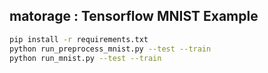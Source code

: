 ## matorage : Tensorflow MNIST Example

```bash
pip install -r requirements.txt
python run_preprocess_mnist.py --test --train
python run_mnist.py --test --train
```
